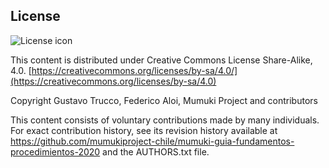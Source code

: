 ## License
![License icon](https://licensebuttons.net/l/by-sa/3.0/88x31.png)

This content is distributed under Creative Commons License Share-Alike, 4.0. [https://creativecommons.org/licenses/by-sa/4.0/](https://creativecommons.org/licenses/by-sa/4.0)

Copyright Gustavo Trucco, Federico Aloi, Mumuki Project and contributors

This content consists of voluntary contributions made by many individuals. For exact contribution history, see its revision history available at https://github.com/mumukiproject-chile/mumuki-guia-fundamentos-procedimientos-2020 and the AUTHORS.txt file.

